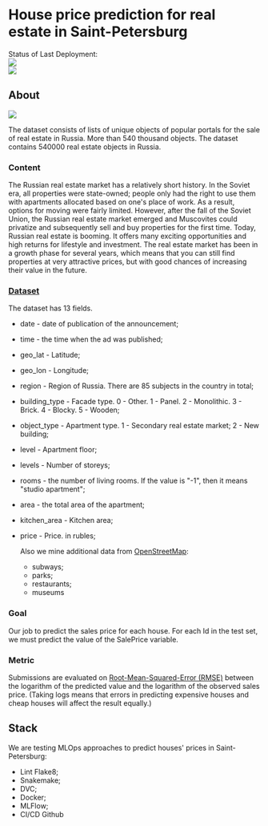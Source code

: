 # House price prediction for real estate in Saint-Petersburg

Status of Last Deployment: <br>
<img src="https://github.com/dubrovin-sudo/house-prediction/workflows/Flake8/badge.svg?branch=feature"><br>
<img src="https://github.com/dubrovin-sudo/house-prediction/workflows/Test/badge.svg?branch=feature"><br>

## About

![](https://wallpaperaccess.com/full/508402.jpg)

The dataset consists of lists of unique objects of popular portals for the sale of real estate in Russia. More than 540 thousand objects.
The dataset contains 540000 real estate objects in Russia.

### Content

The Russian real estate market has a relatively short history. In the Soviet era, all properties were state-owned; people only had the right to use them with apartments allocated based on one's place of work. As a result, options for moving were fairly limited. However, after the fall of the Soviet Union, the Russian real estate market emerged and Muscovites could privatize and subsequently sell and buy properties for the first time. Today, Russian real estate is booming. It offers many exciting opportunities and high returns for lifestyle and investment.
The real estate market has been in a growth phase for several years, which means that you can still find properties at very attractive prices, but with good chances of increasing their value in the future.

### [Dataset](https://www.kaggle.com/datasets/mrdaniilak/russia-real-estate-20182021)

The dataset has 13 fields.

- date - date of publication of the announcement;

- time - the time when the ad was published;

- geo_lat - Latitude;

- geo_lon - Longitude;

- region - Region of Russia. There are 85 subjects in the country in total;

- building_type - Facade type. 0 - Other. 1 - Panel. 2 - Monolithic. 3 - Brick. 4 - Blocky. 5 - Wooden;

- object_type - Apartment type. 1 - Secondary real estate market; 2 - New building;

- level - Apartment floor;

- levels - Number of storeys;

- rooms - the number of living rooms. If the value is "-1", then it means "studio apartment";

- area - the total area of the apartment;

- kitchen_area - Kitchen area;

- price - Price. in rubles;

  Also we mine additional data from [OpenStreetMap](https://maps.mail.ru/osm/tools/overpass/):

  - subways;
  - parks;
  - restaurants;
  - museums

### Goal

Our job to predict the sales price for each house. For each Id in the test set,  we must predict the value of the SalePrice variable. 

### Metric

Submissions are evaluated on [Root-Mean-Squared-Error (RMSE)](https://en.wikipedia.org/wiki/Root-mean-square_deviation) between the logarithm of the predicted value and the logarithm of the observed sales price. (Taking logs means that errors in predicting expensive houses and cheap houses will affect the result equally.)



## Stack

We are testing MLOps approaches to predict houses' prices in Saint-Petersburg:

- Lint Flake8;
- Snakemake;
- DVC;
- Docker;
- MLFlow;
- CI/CD Github
